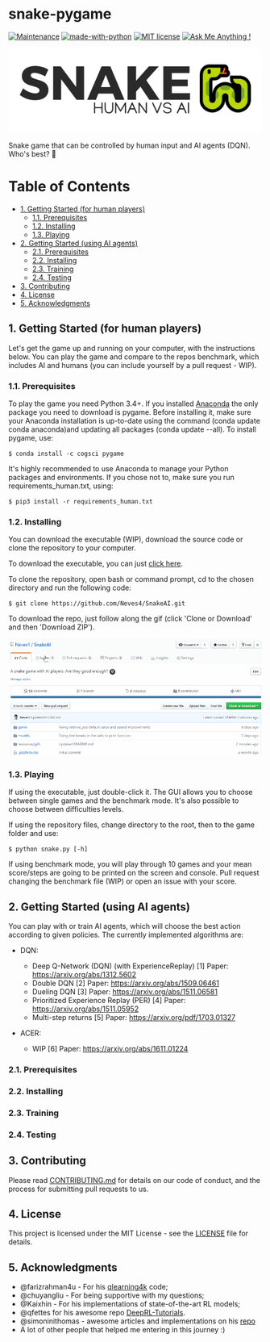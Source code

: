 snake-pygame
=================

[![Maintenance](https://img.shields.io/badge/Maintained%3F-yes-green.svg)](https://github.com/Neves4/snake-rl/graphs/commit-activity) [![made-with-python](https://img.shields.io/badge/Made%20with-Python-1f425f.svg)](https://www.python.org/) [![MIT license](https://img.shields.io/badge/License-MIT-blue.svg)](https://lbesson.mit-license.org/) [![Ask Me Anything !](https://img.shields.io/badge/Ask%20me-anything-1abc9c.svg)](https://GitHub.com/Neves4/ama)

<p align="center">
    <img src = "resources/images/snake_logo.png"/>
</p>

Snake game that can be controlled by human input and AI agents (DQN). Who's best? :8ball:

Table of Contents
=================

* [1. Getting Started (for human players)](#getting_started-human)
    * [1.1. Prerequisites](#pre-req-human)
    * [1.2. Installing](#installing-human)
    * [1.3. Playing](#playing-human)
* [2. Getting Started (using AI agents)](#getting_started-ai)
    * [2.1. Prerequisites](#pre-req-ai)
    * [2.2. Installing](#installing-ai)
    * [2.3. Training](#training-ai)
    * [2.4. Testing](#testing-ai)
* [3. Contributing](#contributing)
* [4. License](#license)
* [5. Acknowledgments](#acknowledgments)

## 1. Getting Started (for human players) <a name="getting-started-human"></a>

Let's get the game up and running on your computer, with the instructions below.
You can play the game and compare to the repos benchmark, which includes AI and
humans (you can include yourself by a pull request - WIP).

### 1.1. Prerequisites <a name="pre-req-human"></a>

To play the game you need Python 3.4+. If you installed [Anaconda](https://www.anaconda.com/) the only package
you need to download is pygame. Before installing it, make sure your Anaconda
installation is up-to-date using the command (conda update conda anaconda)and
updating all packages (conda update --all). To install pygame, use:

```
$ conda install -c cogsci pygame

```
It's highly recommended to use Anaconda to manage your Python packages and environments.
If you chose not to, make sure you run requirements_human.txt, using:

```
$ pip3 install -r requirements_human.txt
```

### 1.2. Installing <a name="installing-human"></a>

You can download the executable (WIP), download the source code or clone the
repository to your computer.

To download the executable, you can just [click here](stillnolink.com).

To clone the repository, open bash or command prompt, cd to the chosen directory
and run the following code:

```
$ git clone https://github.com/Neves4/SnakeAI.git
```

To download the repo, just follow along the gif (click 'Clone or Download' and
then 'Download ZIP').

![Download repo](/resources/gifs/download_repo.gif)

### 1.3. Playing <a name="playing-human"></a>

If using the executable, just double-click it. The GUI allows you to choose between
single games and the benchmark mode. It's also possible to choose between difficulties
levels.

If using the repository files, change directory to the root, then to the game folder
and use:

```
$ python snake.py [-h]
```

If using benchmark mode, you will play through 10 games and your mean score/steps
are going to be printed on the screen and console. Pull request changing the benchmark
file (WIP) or open an issue with your score.

## 2. Getting Started (using AI agents) <a name="getting-started-ai"></a>

You can play with or train AI agents, which will choose the best action according
to given policies. The currently implemented algorithms are:

* DQN:
    * Deep Q-Network (DQN) (with ExperienceReplay) [1]
        Paper: https://arxiv.org/abs/1312.5602
    * Double DQN [2]
        Paper: https://arxiv.org/abs/1509.06461
    * Dueling DQN [3]
        Paper: https://arxiv.org/abs/1511.06581
    * Prioritized Experience Replay (PER) [4]
        Paper: https://arxiv.org/abs/1511.05952
    * Multi-step returns [5]
        Paper: https://arxiv.org/pdf/1703.01327

* ACER:
    * WIP [6]
        Paper: https://arxiv.org/abs/1611.01224

### 2.1. Prerequisites <a name="pre-req-ai"></a>

### 2.2. Installing <a name="installing-ai"></a>

### 2.3. Training <a name="training-ai"></a>

### 2.4. Testing <a name="testing-ai"></a>

## 3. Contributing <a name="contributing"></a>

Please read [CONTRIBUTING.md](https://gist.github.com/PurpleBooth/b24679402957c63ec426) for details on our code of conduct, and the process for submitting pull requests to us.

## 4. License <a name="license"></a>

This project is licensed under the MIT License - see the [LICENSE](LICENSE) file for details.

## 5. Acknowledgments <a name="acknowledgments"></a>

* @farizrahman4u - For his [qlearning4k](https://github.com/farizrahman4u/qlearning4k) code;
* @chuyangliu - For being supportive with my questions;
* @Kaixhin - For his implementations of state-of-the-art RL models;
* @qfettes for his awesome repo [DeepRL-Tutorials](https://github.com/qfettes/DeepRL-Tutorials).
* @simoninithomas - awesome articles and implementations on his [repo](https://github.com/simoninithomas/Deep_reinforcement_learning_Course)
* A lot of other people that helped me entering in this journey :)
